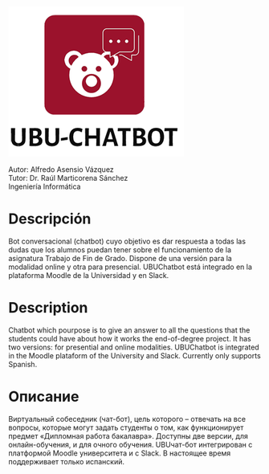 ![logo](https://raw.githubusercontent.com/aav0038/CHATBOT_TFG/master/LogoFinalTransparenteGranate.png)

Autor: Alfredo Asensio Vázquez  
Tutor: Dr. Raúl Marticorena Sánchez  
Ingeniería Informática  

# Descripción

Bot conversacional (chatbot) cuyo objetivo es dar respuesta a todas las dudas que los alumnos puedan tener sobre el funcionamiento de la asignatura Trabajo de Fin de Grado. Dispone de una versión para la modalidad online y otra para presencial. UBUChatbot está integrado en la plataforma Moodle de la Universidad y en Slack.

# Description

Chatbot which pourpose is to give an answer to all the questions that the students could have about how it works the end-of-degree project. It has two versions: for presential and online modalities. UBUChatbot is integrated in the Moodle plataform of the University and Slack. Currently only supports Spanish.

# Описание

Виртуальный собеседник (чат-бот), цель которого – отвечать на все вопросы, которые могут задать студенты о том, как функционирует предмет «Дипломная работа бакалавра».
Доступны две версии, для онлайн-обучения, и для очного обучения. UBUчат-бот интегрирован с платформой Moodle университета и с Slack. В настоящее время поддерживает только испанский.
